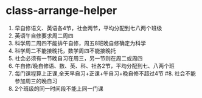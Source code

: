 # class-arrange-helper
1. 早自修语文、英语各4节，社会两节，平均分配到七八两个班级 
2. 英语午自修要求周二周四 
3. 科学周二周四不能排午自修，周五8班晚自修确定为科学
4. 科学周二不能接晚托，数学周四不能接晚托 
5. 社会必须有一节晚自习在周三，另一节则在周二或周四
6. 午自修/晚自修语、数、英、科、社各2节，平均分配到七、八两个班 
7. 每门课程算上正课,全天早自习+正课+午自习+晚自修不超过4节 
#8. 社会不能参加周三的晚自习 
9. 2个班级的同一时间段不能上同一门课

